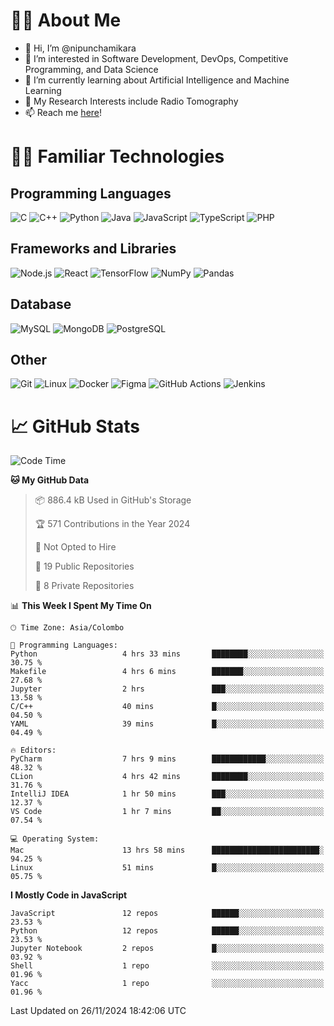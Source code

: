 # 🙋‍♂️ About Me
- 👋 Hi, I’m @nipunchamikara
- 👀 I’m interested in Software Development, DevOps, Competitive Programming, and Data Science
- 🌱 I’m currently learning about Artificial Intelligence and Machine Learning
- 📜 My Research Interests include Radio Tomography
- 📫 Reach me [here](mailto:nipunchamikara@yahoo.com)!

# 👨‍💻 Familiar Technologies

## Programming Languages
![C](https://img.icons8.com/color/48/000000/c-programming.png "C")
![C++](https://img.icons8.com/color/48/000000/c-plus-plus-logo.png "C++")
![Python](https://img.icons8.com/color/48/000000/python.png "Python")
![Java](https://img.icons8.com/color/48/000000/java-coffee-cup-logo.png "Java")
![JavaScript](https://img.icons8.com/color/48/000000/javascript.png "JavaScript")
![TypeScript](https://img.icons8.com/color/48/000000/typescript.png "TypeScript")
![PHP](https://img.icons8.com/officel/48/000000/php-logo.png "PHP")

## Frameworks and Libraries
![Node.js](https://img.icons8.com/color/48/000000/nodejs.png "Node.js")
![React](https://img.icons8.com/officel/48/000000/react.png "React")
![TensorFlow](https://img.icons8.com/color/48/000000/tensorflow.png "TensorFlow")
![NumPy](https://img.icons8.com/color/48/000000/numpy.png "NumPy")
![Pandas](https://img.icons8.com/color/48/000000/pandas.png "Pandas")

## Database
![MySQL](https://img.icons8.com/color/48/000000/mysql-logo.png "MySQL")
![MongoDB](https://img.icons8.com/color/48/000000/mongodb.png "MongoDB")
![PostgreSQL](https://img.icons8.com/color/48/000000/postgreesql.png "PostgreSQL")

## Other
![Git](https://img.icons8.com/color/48/000000/git.png "Git")
![Linux](https://img.icons8.com/color/48/000000/linux.png "Linux")
![Docker](https://img.icons8.com/color/48/000000/docker.png "Docker")
![Figma](https://img.icons8.com/color/48/000000/figma.png "Figma")
![GitHub Actions](https://img.icons8.com/color/48/000000/github.png "GitHub Actions")
![Jenkins](https://img.icons8.com/color/48/000000/jenkins.png "Jenkins")

# 📈 GitHub Stats

<!--START_SECTION:waka-->
![Code Time](http://img.shields.io/badge/Code%20Time-1%2C086%20hrs%2015%20mins-blue)

**🐱 My GitHub Data** 

> 📦 886.4 kB Used in GitHub's Storage 
 > 
> 🏆 571 Contributions in the Year 2024
 > 
> 🚫 Not Opted to Hire
 > 
> 📜 19 Public Repositories 
 > 
> 🔑 8 Private Repositories 
 > 
📊 **This Week I Spent My Time On** 

```text
🕑︎ Time Zone: Asia/Colombo

💬 Programming Languages: 
Python                   4 hrs 33 mins       ████████░░░░░░░░░░░░░░░░░   30.75 % 
Makefile                 4 hrs 6 mins        ███████░░░░░░░░░░░░░░░░░░   27.68 % 
Jupyter                  2 hrs               ███░░░░░░░░░░░░░░░░░░░░░░   13.58 % 
C/C++                    40 mins             █░░░░░░░░░░░░░░░░░░░░░░░░   04.50 % 
YAML                     39 mins             █░░░░░░░░░░░░░░░░░░░░░░░░   04.49 % 

🔥 Editors: 
PyCharm                  7 hrs 9 mins        ████████████░░░░░░░░░░░░░   48.32 % 
CLion                    4 hrs 42 mins       ████████░░░░░░░░░░░░░░░░░   31.76 % 
IntelliJ IDEA            1 hr 50 mins        ███░░░░░░░░░░░░░░░░░░░░░░   12.37 % 
VS Code                  1 hr 7 mins         ██░░░░░░░░░░░░░░░░░░░░░░░   07.54 % 

💻 Operating System: 
Mac                      13 hrs 58 mins      ████████████████████████░   94.25 % 
Linux                    51 mins             █░░░░░░░░░░░░░░░░░░░░░░░░   05.75 % 
```

**I Mostly Code in JavaScript** 

```text
JavaScript               12 repos            ██████░░░░░░░░░░░░░░░░░░░   23.53 % 
Python                   12 repos            ██████░░░░░░░░░░░░░░░░░░░   23.53 % 
Jupyter Notebook         2 repos             █░░░░░░░░░░░░░░░░░░░░░░░░   03.92 % 
Shell                    1 repo              ░░░░░░░░░░░░░░░░░░░░░░░░░   01.96 % 
Yacc                     1 repo              ░░░░░░░░░░░░░░░░░░░░░░░░░   01.96 % 
```




 Last Updated on 26/11/2024 18:42:06 UTC
<!--END_SECTION:waka-->

